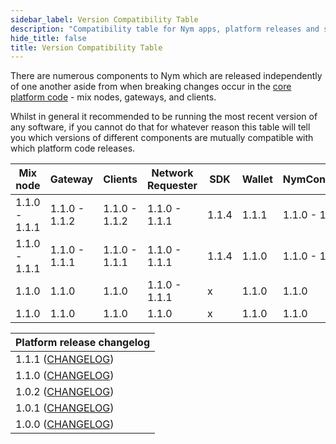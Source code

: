 ```yaml
---
sidebar_label: Version Compatibility Table  
description: "Compatibility table for Nym apps, platform releases and smart contracts"
hide_title: false 
title: Version Compatibility Table
---
```


There are numerous components to Nym which are released independently of one another aside from when breaking changes occur in the [core platform code](https://github.com/nymtech/nym/) - mix nodes, gateways, and clients.  

Whilst in general it recommended to be running the most recent version of any software, if you cannot do that for whatever reason this table will tell you which versions of different components are mutually compatible with which platform code releases.

| Mix node      | Gateway       | Clients       | Network Requester | SDK   | Wallet | NymConnect    | Network Explorer | Mixnet contract | Vesting contract |
| ------------- | ------------- | ------------- | ----------------- | ----- | ------ | ------------- | ---------------- | --------------- | ---------------- |
| 1.1.0 - 1.1.1 | 1.1.0 - 1.1.2 | 1.1.0 - 1.1.2 | 1.1.0 - 1.1.1     | 1.1.4 | 1.1.1  | 1.1.0 - 1.1.1 | 1.1.0            | 1.1.0           | 1.1.0            |
| 1.1.0 - 1.1.1 | 1.1.0 - 1.1.1 | 1.1.0 - 1.1.1 | 1.1.0 - 1.1.1     | 1.1.4 | 1.1.0  | 1.1.0 - 1.1.1 | 1.1.0            | 1.1.0           | 1.1.0            |
| 1.1.0         | 1.1.0         | 1.1.0         | 1.1.0 - 1.1.1     | x     | 1.1.0  | 1.1.0         | 1.1.0            | 1.1.0           | 1.1.0            |
| 1.1.0         | 1.1.0         | 1.1.0         | 1.1.0             | x     | 1.1.0  | 1.1.0         | 1.1.0            | 1.1.0           | 1.1.0            |

<!-- |          |         |         |                   |       | 1.0.2 - 1.0.9 | 1.0.0 - 1.0.2 | 1.0.0            | 1.0.1           | 1.0.1            | -->
<!-- |          |         |         |                   |       | 1.0.2 - 1.0.8 | 1.0.0 - 1.0.1 | 1.0.0            | 1.0.0           | 1.0.0            | -->
<!-- |          |         |         |                   |       | 1.0.2         | 1.0.0         | 1.0.0            | 1.0.0           | 1.0.0            | -->

| Platform release changelog                                                                       |
| ------------------------------------------------------------------------------------------------ |
| 1.1.1 ([CHANGELOG](https://github.com/nymtech/nym/blob/release/nym-connect-v1.1.1/CHANGELOG.md)) |
| 1.1.0 ([CHANGELOG](https://github.com/nymtech/nym/blob/release/v1.1.0/CHANGELOG.md))             |
| 1.0.2 ([CHANGELOG](https://github.com/nymtech/nym/blob/nym-binaries-1.0.2/CHANGELOG.md))         |
| 1.0.1 ([CHANGELOG](https://github.com/nymtech/nym/blob/nym-binaries-1.0.1/CHANGELOG.md))         |
| 1.0.0 ([CHANGELOG](https://github.com/nymtech/nym/blob/nym-binaries-1.0.0/CHANGELOG.md))         |
